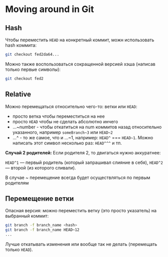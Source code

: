 # Moving around in Git

## Hash
Чтобы переместить `HEAD` на конкретный коммит, можн использовать hash коммита:
```sh
git checkout fed2da64...
```

Можно также воспользоваться сокращенной версией хэша (написав только первые символы):
```sh
git checkout fed2
```

## Relative
Можно перемещаться относительно чего-то: ветки или `HEAD`:
- просто ветка чтобы переместиться на нее
- просто `HEAD` чтобы не сделать абсолютно инчего
- ...~number - чтобы откатиться на num коммитов назад относительно указанного, например `someBranch~3` или `HEAD~2`
- ...^ - то же самое, что и ...~1, например: `HEAD^` === `HEAD~1`. Можно написать этот символ несколько раз: `HEAD^^^` и тп.

**Случай 2 родителей:**
Если родителя 2, то двигаться нужно аккуратнее:

`HEAD^1` — первый родитель (который запрашивал слияние в себя), `HEAD^2` — второй (из которого сливали).

В случае ~ перемещение всегда будет осуществляться по первым родителям

## Перемещение ветки
Опасная версия: 
можно переместить ветку (это просто указатель) на выбранный коммит:
```sh
git branch -f branch_name <hash>
git branch -f branch_name HEAD~12
...
```

Лучше откатывать изменения или вообще так не делать (перемещать только `HEAD`).






